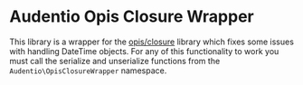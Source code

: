 # Audentio Opis Closure Wrapper

This library is a wrapper for the [opis/closure](https://github.com/opis/closure/) library which fixes some issues with handling DateTime objects. For any of this functionality to work you must call the serialize and unserialize functions from the `Audentio\OpisClosureWrapper` namespace. 